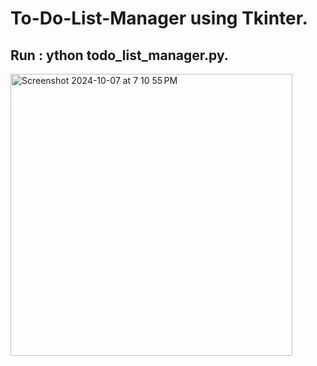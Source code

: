 ﻿# To-Do-List-Manager using Tkinter.
## Run : ython todo_list_manager.py.
<img width="451" alt="Screenshot 2024-10-07 at 7 10 55 PM" src="https://github.com/user-attachments/assets/45b666f3-b8dd-4e83-a235-a5fe7c963042">
